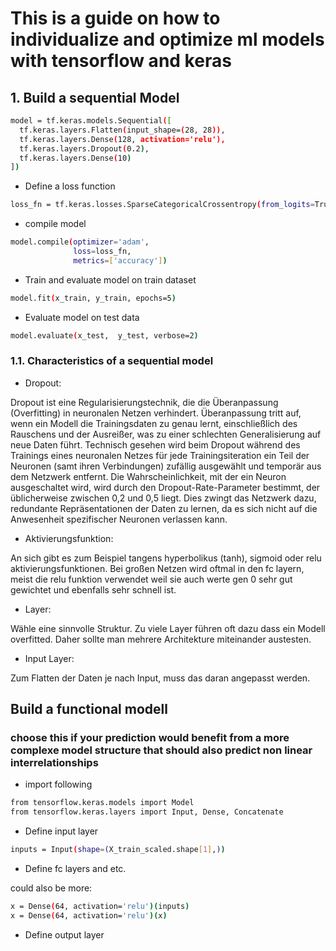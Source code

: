 # This is a guide on how to individualize and optimize ml models with tensorflow and keras

## 1. Build a sequential Model

```sh
model = tf.keras.models.Sequential([
  tf.keras.layers.Flatten(input_shape=(28, 28)),
  tf.keras.layers.Dense(128, activation='relu'),
  tf.keras.layers.Dropout(0.2),
  tf.keras.layers.Dense(10)
])
```

- Define a loss function

```sh
loss_fn = tf.keras.losses.SparseCategoricalCrossentropy(from_logits=True)
```

- compile model

```sh
model.compile(optimizer='adam',
              loss=loss_fn,
              metrics=['accuracy'])
```

- Train and evaluate model on train dataset

```sh
model.fit(x_train, y_train, epochs=5)
```

- Evaluate model on test data

```sh
model.evaluate(x_test,  y_test, verbose=2)
```

### 1.1. Characteristics of a sequential model

- Dropout:

Dropout ist eine Regularisierungstechnik, die die Überanpassung (Overfitting) in neuronalen Netzen verhindert. Überanpassung tritt auf, wenn ein Modell die Trainingsdaten zu genau lernt, einschließlich des Rauschens und der Ausreißer, was zu einer schlechten Generalisierung auf neue Daten führt. Technisch gesehen wird beim Dropout während des Trainings eines neuronalen Netzes für jede Trainingsiteration ein Teil der Neuronen (samt ihren Verbindungen) zufällig ausgewählt und temporär aus dem Netzwerk entfernt. Die Wahrscheinlichkeit, mit der ein Neuron ausgeschaltet wird, wird durch den Dropout-Rate-Parameter bestimmt, der üblicherweise zwischen 0,2 und 0,5 liegt. Dies zwingt das Netzwerk dazu, redundante Repräsentationen der Daten zu lernen, da es sich nicht auf die Anwesenheit spezifischer Neuronen verlassen kann.

- Aktivierungsfunktion:

An sich gibt es zum Beispiel tangens hyperbolikus (tanh), sigmoid oder relu aktivierungsfunktionen. Bei großen Netzen wird oftmal in den fc layern, meist die relu funktion verwendet weil sie auch werte gen 0 sehr gut gewichtet und ebenfalls sehr schnell ist. 

- Layer:

Wähle eine sinnvolle Struktur. Zu viele Layer führen oft dazu dass ein Modell overfitted. Daher sollte man mehrere Architekture miteinander austesten.

- Input Layer:

Zum Flatten der Daten je nach Input, muss das daran angepasst werden. 


## Build a functional modell

### choose this if your prediction would benefit from a more complexe model structure that should also predict non linear interrelationships

- import following

```sh
from tensorflow.keras.models import Model
from tensorflow.keras.layers import Input, Dense, Concatenate
```

- Define input layer

```sh
inputs = Input(shape=(X_train_scaled.shape[1],))
```

- Define fc layers and etc.

could also be more:

```sh
x = Dense(64, activation='relu')(inputs)
x = Dense(64, activation='relu')(x)
```

- Define output layer

```sh

```
